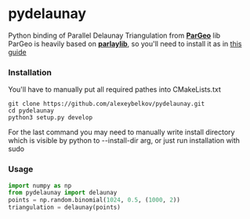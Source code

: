 # pydelaunay
Python binding of Parallel Delaunay Triangulation from **[ParGeo](https://github.com/ParAlg/ParGeo)** lib       
ParGeo is heavily based on **[parlaylib](https://cmuparlay.github.io/parlaylib/)**, so you'll need to install it as in [this guide](https://cmuparlay.github.io/parlaylib/installation.html)      
### Installation       
You'll have to manually put all required pathes into CMakeLists.txt       
```console
git clone https://github.com/alexeybelkov/pydelaunay.git
cd pydelaunay
python3 setup.py develop
```
For the last command you may need to manually write install directory which is visible by python to --install-dir arg, or just run installation with sudo     
### Usage      
```python
import numpy as np
from pydelaunay import delaunay
points = np.random.binomial(1024, 0.5, (1000, 2))
triangulation = delaunay(points)
```
